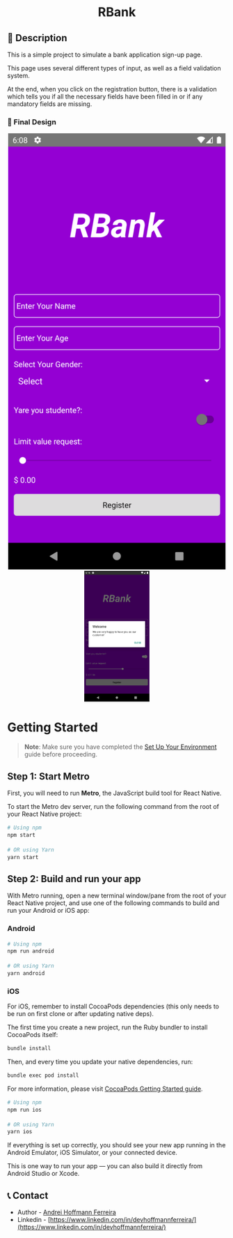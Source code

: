 <h1 align=center>RBank</h1>

## 🚀 Description

<p>This is a simple project to simulate a bank application sign-up page.  </p>
<p>This page uses several different types of input, as well as a field validation system. </p>
<p>At the end, when you click on the registration button, there is a validation which tells you if all the necessary fields have been filled in or if any mandatory fields are missing. </p>

### 🎨 Final Design

<div align=center>
<img src="./src/images/Screenshot_1745788125.png" width="500" alt="Login page" />
 <img src="./src/images/Screenshot_1745788605.png" width="150" alt="success message" />
</div>


# Getting Started

> **Note**: Make sure you have completed the [Set Up Your Environment](https://reactnative.dev/docs/set-up-your-environment) guide before proceeding.

## Step 1: Start Metro

First, you will need to run **Metro**, the JavaScript build tool for React Native.

To start the Metro dev server, run the following command from the root of your React Native project:

```sh
# Using npm
npm start

# OR using Yarn
yarn start
```

## Step 2: Build and run your app

With Metro running, open a new terminal window/pane from the root of your React Native project, and use one of the following commands to build and run your Android or iOS app:

### Android

```sh
# Using npm
npm run android

# OR using Yarn
yarn android
```

### iOS

For iOS, remember to install CocoaPods dependencies (this only needs to be run on first clone or after updating native deps).

The first time you create a new project, run the Ruby bundler to install CocoaPods itself:

```sh
bundle install
```

Then, and every time you update your native dependencies, run:

```sh
bundle exec pod install
```

For more information, please visit [CocoaPods Getting Started guide](https://guides.cocoapods.org/using/getting-started.html).

```sh
# Using npm
npm run ios

# OR using Yarn
yarn ios
```

If everything is set up correctly, you should see your new app running in the Android Emulator, iOS Simulator, or your connected device.

This is one way to run your app — you can also build it directly from Android Studio or Xcode.

## 📞 Contact

- Author - <a href="https://wa.me/+5532984179500">Andrei Hoffmann Ferreira</a>
- Linkedin - [https://www.linkedin.com/in/devhoffmannferreira/](https://www.linkedin.com/in/devhoffmannferreira/)
